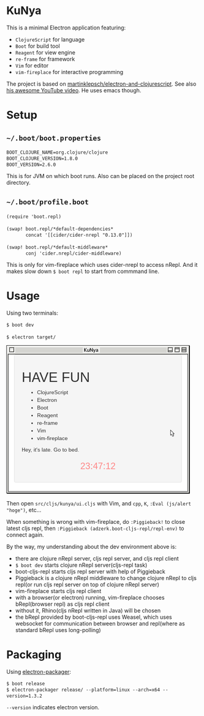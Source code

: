 # KuNya
This is a minimal Electron application featuring:

- `ClojureScript` for language
- `Boot` for build tool
- `Reagent` for view engine
- `re-frame` for framework
- `Vim` for editor
- `vim-fireplace` for interactive programming

The project is based on [martinklepsch/electron-and-clojurescript](https://github.com/martinklepsch/electron-and-clojurescript). See also [his awesome YouTube video](https://youtu.be/tBnu2JmK4p0). He uses emacs though.

# Setup
## `~/.boot/boot.properties`

    BOOT_CLOJURE_NAME=org.clojure/clojure
    BOOT_CLOJURE_VERSION=1.8.0
    BOOT_VERSION=2.6.0

This is for JVM on which boot runs. Also can be placed on the project root directory.

## `~/.boot/profile.boot`

    (require 'boot.repl)

    (swap! boot.repl/*default-dependencies*
           concat '[[cider/cider-nrepl "0.13.0"]])

    (swap! boot.repl/*default-middleware*
           conj 'cider.nrepl/cider-middleware)

This is only for vim-fireplace which uses cider-nrepl to access nRepl. And it makes slow down `$ boot repl` to start from commmand line.

# Usage

Using two terminals:

    $ boot dev

    $ electron target/

![ss](ss.png)

Then open `src/cljs/kunya/ui.cljs` with Vim, and `cpp`, `K`, `:Eval (js/alert "hoge")`, etc...

When something is wrong with vim-fireplace, do `:Piggieback!` to close latest cljs repl, then `:Piggieback (adzerk.boot-cljs-repl/repl-env)` to connect again.

By the way, my understanding about the dev environment above is:
- there are clojure nRepl server, cljs repl server, and cljs repl client
- `$ boot dev` starts clojure nRepl server(cljs-repl task)
- boot-cljs-repl starts cljs repl server with help of Piggieback
- Piggieback is a clojure nRepl middleware to change clojure nRepl to cljs repl(or run cljs repl server on top of clojure nRepl server)
- vim-fireplace starts cljs repl client
- with a browser(or electron) running, vim-fireplace chooses bRepl(browser repl) as cljs repl client
- without it, Rhino(cljs nRepl written in Java) will be chosen
- the bRepl provided by boot-cljs-repl uses Weasel, which uses websocket for communication between browser and repl(where as standard bRepl uses long-polling)

# Packaging

Using [electron-packager](https://github.com/electron-userland/electron-packager):

    $ boot release
    $ electron-packager release/ --platform=linux --arch=x64 --version=1.3.2

`--version` indicates electron version.
